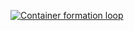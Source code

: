 [![Container formation loop](https://media.giphy.com/media/gPUweYwRTADIc/giphy.gif)](https://giphy.com/gifs/loop-perfect-illusion-gPUweYwRTADIc)
